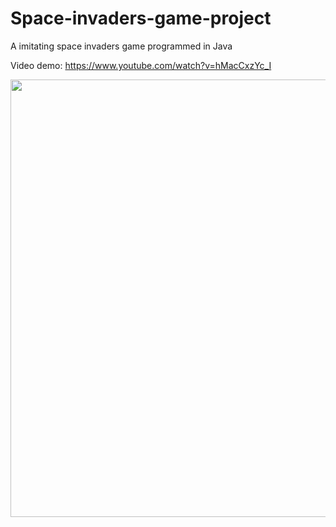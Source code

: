 # Space-invaders-game-project

A imitating space invaders game programmed in Java

Video demo: https://www.youtube.com/watch?v=hMacCxzYc_I

<img src="https://user-images.githubusercontent.com/53841240/183528074-52068bfc-a8f1-4e6f-88cf-dfd5d208a65b.png" width=700>
